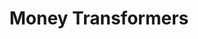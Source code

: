 ---
title: "Money Transformers"
url: /zaragoza/money-transformers-calle-de-marcelino-unceta/
shop: caridad
---